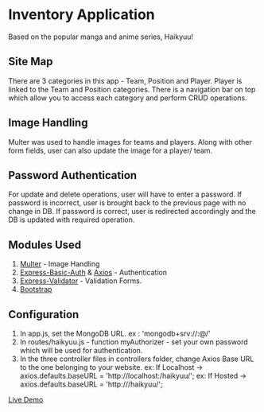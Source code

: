 # Inventory Application
Based on the popular manga and anime series, Haikyuu!

## Site Map
There are 3 categories in this app - Team, Position and Player. Player is linked to the Team and Position categories. 
There is a navigation bar on top which allow you to access each category and perform CRUD operations.

## Image Handling
Multer was used to handle images for teams and players. Along with other form fields, user can also update the image for
a player/ team.

## Password Authentication
For update and delete operations, user will have to enter a password. 
If password is incorrect, user is brought back to the previous page with no change in DB.
If password is correct, user is redirected accordingly and the DB is updated with required operation.

## Modules Used
1. [Multer](https://www.npmjs.com/package/multer) - Image Handling
2. [Express-Basic-Auth](https://www.npmjs.com/package/express-basic-auth) & [Axios](https://www.npmjs.com/package/axios) - Authentication
3. [Express-Validator](https://express-validator.github.io/docs/) - Validation Forms.
4. [Bootstrap](https://getbootstrap.com/docs/4.0/getting-started/introduction/)


## Configuration
1. In app.js, set the MongoDB URL.
    ex : 'mongodb+srv://<username>:<password>@<Mongo DB Cluster>/<Your DB>'
2. In routes/haikyuu.js -  function myAuthorizer - set your own password which will be used for authentication.
3. In the three controller files in controllers folder, change Axios Base URL to the one belonging to your website.
    ex: If Localhost -> axios.defaults.baseURL = 'http://localhost:<Your Port>/haikyuu/';
    ex: If Hosted    -> axios.defaults.baseURL = 'http://<Hosted Website Path>/haikyuu/';


[Live Demo](https://lit-ridge-83224.herokuapp.com/)